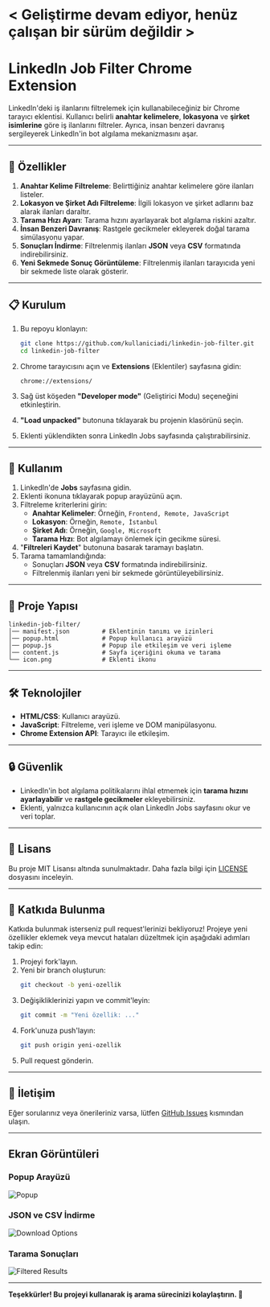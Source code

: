 # < Geliştirme devam ediyor, henüz çalışan bir sürüm değildir  >

# LinkedIn Job Filter Chrome Extension

LinkedIn'deki iş ilanlarını filtrelemek için kullanabileceğiniz bir Chrome tarayıcı eklentisi. Kullanıcı belirli **anahtar kelimelere**, **lokasyona** ve **şirket isimlerine** göre iş ilanlarını filtreler. Ayrıca, insan benzeri davranış sergileyerek LinkedIn'in bot algılama mekanizmasını aşar.

---

## 🚀 Özellikler

1. **Anahtar Kelime Filtreleme**: Belirttiğiniz anahtar kelimelere göre ilanları listeler.
2. **Lokasyon ve Şirket Adı Filtreleme**: İlgili lokasyon ve şirket adlarını baz alarak ilanları daraltır.
3. **Tarama Hızı Ayarı**: Tarama hızını ayarlayarak bot algılama riskini azaltır.
4. **İnsan Benzeri Davranış**: Rastgele gecikmeler ekleyerek doğal tarama simülasyonu yapar.
5. **Sonuçları İndirme**: Filtrelenmiş ilanları **JSON** veya **CSV** formatında indirebilirsiniz.
6. **Yeni Sekmede Sonuç Görüntüleme**: Filtrelenmiş ilanları tarayıcıda yeni bir sekmede liste olarak gösterir.

---

## 📋 Kurulum

1. Bu repoyu klonlayın:

   ```bash
   git clone https://github.com/kullaniciadi/linkedin-job-filter.git
   cd linkedin-job-filter
   ```

2. Chrome tarayıcısını açın ve **Extensions** (Eklentiler) sayfasına gidin:

   ```
   chrome://extensions/
   ```

3. Sağ üst köşeden **"Developer mode"** (Geliştirici Modu) seçeneğini etkinleştirin.
4. **"Load unpacked"** butonuna tıklayarak bu projenin klasörünü seçin.
5. Eklenti yüklendikten sonra LinkedIn Jobs sayfasında çalıştırabilirsiniz.

---

## 📘 Kullanım

1. LinkedIn'de **Jobs** sayfasına gidin.
2. Eklenti ikonuna tıklayarak popup arayüzünü açın.
3. Filtreleme kriterlerini girin:
   - **Anahtar Kelimeler**: Örneğin, `Frontend, Remote, JavaScript`
   - **Lokasyon**: Örneğin, `Remote, İstanbul`
   - **Şirket Adı**: Örneğin, `Google, Microsoft`
   - **Tarama Hızı**: Bot algılamayı önlemek için gecikme süresi.
4. "**Filtreleri Kaydet**" butonuna basarak taramayı başlatın.
5. Tarama tamamlandığında:
   - Sonuçları **JSON** veya **CSV** formatında indirebilirsiniz.
   - Filtrelenmiş ilanları yeni bir sekmede görüntüleyebilirsiniz.

---

## 📂 Proje Yapısı

```
linkedin-job-filter/
│── manifest.json         # Eklentinin tanımı ve izinleri
│── popup.html            # Popup kullanıcı arayüzü
│── popup.js              # Popup ile etkileşim ve veri işleme
│── content.js            # Sayfa içeriğini okuma ve tarama
└── icon.png              # Eklenti ikonu
```

---

## 🛠️ Teknolojiler

- **HTML/CSS**: Kullanıcı arayüzü.
- **JavaScript**: Filtreleme, veri işleme ve DOM manipülasyonu.
- **Chrome Extension API**: Tarayıcı ile etkileşim.

---

## 🔒 Güvenlik

- LinkedIn'in bot algılama politikalarını ihlal etmemek için **tarama hızını ayarlayabilir** ve **rastgele gecikmeler** ekleyebilirsiniz.
- Eklenti, yalnızca kullanıcının açık olan LinkedIn Jobs sayfasını okur ve veri toplar.

---

## 📄 Lisans

Bu proje MIT Lisansı altında sunulmaktadır. Daha fazla bilgi için [LICENSE](LICENSE) dosyasını inceleyin.

---

## 🤝 Katkıda Bulunma

Katkıda bulunmak isterseniz pull request'lerinizi bekliyoruz! Projeye yeni özellikler eklemek veya mevcut hataları düzeltmek için aşağıdaki adımları takip edin:

1. Projeyi fork'layın.
2. Yeni bir branch oluşturun:
   ```bash
   git checkout -b yeni-ozellik
   ```
3. Değişikliklerinizi yapın ve commit'leyin:
   ```bash
   git commit -m "Yeni özellik: ..."
   ```
4. Fork'unuza push'layın:
   ```bash
   git push origin yeni-ozellik
   ```
5. Pull request gönderin.

---

## 🌟 İletişim

Eğer sorularınız veya önerileriniz varsa, lütfen [GitHub Issues](https://github.com/kullaniciadi/linkedin-job-filter/issues) kısmından ulaşın.

---

## Ekran Görüntüleri

### Popup Arayüzü
![Popup](https://via.placeholder.com/300x150)

### JSON ve CSV İndirme
![Download Options](https://via.placeholder.com/300x150)

### Tarama Sonuçları
![Filtered Results](https://via.placeholder.com/300x150)

---

**Teşekkürler! Bu projeyi kullanarak iş arama sürecinizi kolaylaştırın. 🎉**
